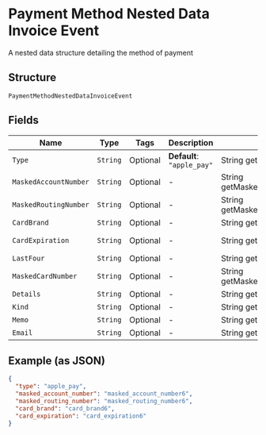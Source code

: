 
# Payment Method Nested Data Invoice Event

A nested data structure detailing the method of payment

## Structure

`PaymentMethodNestedDataInvoiceEvent`

## Fields

| Name | Type | Tags | Description | Getter | Setter |
|  --- | --- | --- | --- | --- | --- |
| `Type` | `String` | Optional | **Default**: `"apple_pay"` | String getType() | setType(String type) |
| `MaskedAccountNumber` | `String` | Optional | - | String getMaskedAccountNumber() | setMaskedAccountNumber(String maskedAccountNumber) |
| `MaskedRoutingNumber` | `String` | Optional | - | String getMaskedRoutingNumber() | setMaskedRoutingNumber(String maskedRoutingNumber) |
| `CardBrand` | `String` | Optional | - | String getCardBrand() | setCardBrand(String cardBrand) |
| `CardExpiration` | `String` | Optional | - | String getCardExpiration() | setCardExpiration(String cardExpiration) |
| `LastFour` | `String` | Optional | - | String getLastFour() | setLastFour(String lastFour) |
| `MaskedCardNumber` | `String` | Optional | - | String getMaskedCardNumber() | setMaskedCardNumber(String maskedCardNumber) |
| `Details` | `String` | Optional | - | String getDetails() | setDetails(String details) |
| `Kind` | `String` | Optional | - | String getKind() | setKind(String kind) |
| `Memo` | `String` | Optional | - | String getMemo() | setMemo(String memo) |
| `Email` | `String` | Optional | - | String getEmail() | setEmail(String email) |

## Example (as JSON)

```json
{
  "type": "apple_pay",
  "masked_account_number": "masked_account_number6",
  "masked_routing_number": "masked_routing_number6",
  "card_brand": "card_brand6",
  "card_expiration": "card_expiration6"
}
```

